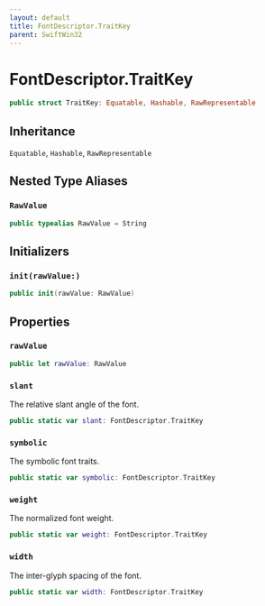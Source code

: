 ```yaml
---
layout: default
title: FontDescriptor.TraitKey
parent: SwiftWin32
---
```

# FontDescriptor.TraitKey

``` swift
public struct TraitKey: Equatable, Hashable, RawRepresentable 
```

## Inheritance

`Equatable`, `Hashable`, `RawRepresentable`

## Nested Type Aliases

### `RawValue`

``` swift
public typealias RawValue = String
```

## Initializers

### `init(rawValue:)`

``` swift
public init(rawValue: RawValue) 
```

## Properties

### `rawValue`

``` swift
public let rawValue: RawValue
```

### `slant`

The relative slant angle of the font.

``` swift
public static var slant: FontDescriptor.TraitKey 
```

### `symbolic`

The symbolic font traits.

``` swift
public static var symbolic: FontDescriptor.TraitKey 
```

### `weight`

The normalized font weight.

``` swift
public static var weight: FontDescriptor.TraitKey 
```

### `width`

The inter-glyph spacing of the font.

``` swift
public static var width: FontDescriptor.TraitKey 
```
